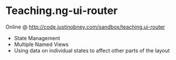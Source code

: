 Teaching.ng-ui-router
=====================

Online @ http://code.justinobney.com/sandbox/teaching.ui-router

* State Management
* Multiple Named Views
* Using data on individual states to affect other parts of the layout

